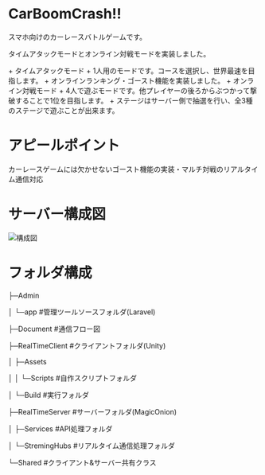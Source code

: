 # CarBoomCrash!!
<p>スマホ向けのカーレースバトルゲームです。</p>
<p>タイムアタックモードとオンライン対戦モードを実装しました。</p>
+ タイムアタックモード
  + 1人用のモードです。コースを選択し、世界最速を目指します。
  + オンラインランキング・ゴースト機能を実装しました。
+ オンライン対戦モード
  + 4人で遊ぶモードです。他プレイヤーの後ろからぶつかって撃破することで1位を目指します。
  + ステージはサーバー側で抽選を行い、全3種のステージで遊ぶことが出来ます。

# アピールポイント
カーレースゲームには欠かせないゴースト機能の実装・マルチ対戦のリアルタイム通信対応

# サーバー構成図
![構成図](https://lessoniaasstrage.blob.core.windows.net/images/%E3%82%B7%E3%82%B9%E3%83%86%E3%83%A0%E5%85%A8%E4%BD%93%E6%A7%8B%E6%88%90%E5%9B%B3.png?raw=true)

# フォルダ構成
<p>├─Admin</p>
<p>│   └─app          #管理ツールソースフォルダ(Laravel)</p>
<p>├─Document         #通信フロー図</p>
<p>├─RealTimeClient   #クライアントフォルダ(Unity)</p>
<p>│   ├─Assets</p>
<p>│   │ └─Scripts    #自作スクリプトフォルダ</p>
<p>│   └─Build        #実行フォルダ</p>
<p>├─RealTimeServer   #サーバーフォルダ(MagicOnion)</p>
<p>│   ├─Services     #API処理フォルダ</p>
<p>│   └─StremingHubs #リアルタイム通信処理フォルダ</p>
<p>└─Shared           #クライアント&サーバー共有クラス</p>
